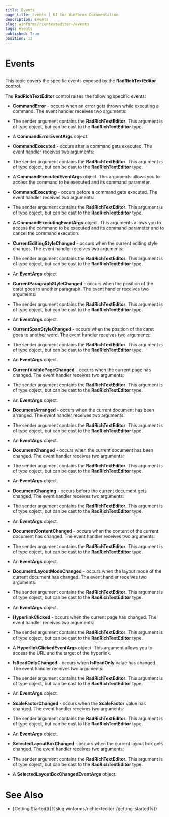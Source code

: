 ```yaml
---
title: Events
page_title: Events | UI for WinForms Documentation
description: Events
slug: winforms/richtexteditor-/events
tags: events
published: True
position: 13
---
```


# Events



## 

This topic covers the specific events exposed by the __RadRichTextEditor__ control.
        

The __RadRichTextEditor__ control raises the following specific events:
        

* __CommandError__ - occurs when an error gets thrown while executing a command. The event handler receives two arguments:
            

* The sender argument contains the __RadRichTextEditor__. This argument is of type object, but can be cast to the
                  __RadRichTextEditor__ type.
                

* A __CommandErrorEventArgs__ object.
                

* __CommandExecuted__ - occurs after a command gets executed. The event handler receives two arguments:
            

* The sender argument contains the __RadRichTextEditor__. This argument is of type object, but can be cast to the
                  __RadRichTextEditor__ type.
                

* A __CommandExecutedEventArgs__ object. This arguments allows you to access the command to be executed and its command parameter.
                

* __CommandExecuting__ - occurs before a command gets executed. The event handler receives two arguments:
            

* The sender argument contains the __RadRichTextEditor__. This argument is of type object, but can be cast to the
                  __RadRichTextEditor__ type.
                

* A __CommandExecutingEventArgs__ object. This arguments allows you to access the command to be executed and its
                  command parameter and to cancel the command execution.
                

* __CurrentEditingStyleChanged__ - occurs when the current editing style changes. The event handler receives two arguments:
            

* The sender argument contains the __RadRichTextEditor__. This argument is of type object, but can be cast to the
                  __RadRichTextEditor__ type.
                

* An __EventArgs__ object
                

* __CurrentParagraphStyleChanged__ - occurs when the position of the caret goes to another paragraph. The event
              handler receives two arguments:
            

* The sender argument contains the __RadRichTextEditor__. This argument is of type object, but can be cast to the
                  __RadRichTextEditor__ type.
                

* An __EventArgs__ object.
                

* __CurrentSpanStyleChanged__ - occurs when the position of the caret goes to another word. The event handler
              receives two arguments:
            

* The sender argument contains the __RadRichTextEditor__. This argument is of type object, but can be cast to the
                  __RadRichTextEditor__ type.
                

* An __EventArgs__ object.
                

* __CurrentVisiblePageChanged__ - occurs when the current page has changed. The event handler receives two arguments:
            

* The sender argument contains the __RadRichTextEditor__. This argument is of type object, but can be cast to the
                  __RadRichTextEditor__ type.
                

* An __EventArgs__ object.
                

* __DocumentArranged__ - occurs when the current document has been arranged. The event handler receives two arguments:
            

* The sender argument contains the __RadRichTextEditor__. This argument is of type object, but can be cast to the
                  __RadRichTextEditor__ type.
                

* An __EventArgs__ object.
                

* __DocumentChanged__ - occurs when the current document has been changed. The event handler receives two arguments:
            

* The sender argument contains the __RadRichTextEditor__. This argument is of type object, but can be cast to the
                  __RadRichTextEditor__ type.
                

* An __EventArgs__ object.
                

* __DocumentChanging__ - occurs before the current document gets changed. The event handler receives two arguments:
            

* The sender argument contains the __RadRichTextEditor__. This argument is of type object, but can be cast to the
                  __RadRichTextEditor__ type.
                

* An __EventArgs__ object.
                

* __DocumentContentChanged__ - occurs when the content of the current document has changed. The event handler receives two arguments:
            

* The sender argument contains the __RadRichTextEditor__. This argument is of type object, but can be cast to the
                  __RadRichTextEditor__ type.
                

* An __EventArgs__ object.
                

* __DocumentLayoutModeChanged__ - occurs when the layout mode of the current document has changed. The event handler receives
              two arguments:
            

* The sender argument contains the __RadRichTextEditor__. This argument is of type object, but can be cast to the
                  __RadRichTextEditor__ type.
                

* An __EventArgs__ object.
                

* __HyperlinkClicked__ - occurs when the current page has changed. The event handler receives two arguments:
            

* The sender argument contains the __RadRichTextEditor__. This argument is of type object, but can be cast to the
                  __RadRichTextEditor__ type.
                

* A __HyperlinkClickedEventArgs__ object. This argument allows you to access the URL and the target of the hyperlink.
                

* __IsReadOnlyChanged__ - occurs when __IsReadOnly__ value has changed. The event handler receives two arguments:
            

* The sender argument contains the __RadRichTextEditor__. This argument is of type object, but can be cast to the
                  __RadRichTextEditor__ type.
                

* An __EventArgs__ object.
                

* __ScaleFactorChanged__ - occurs when the __ScaleFactor__ value has changed. The event handler
              receives two arguments:
            

* The sender argument contains the __RadRichTextEditor__. This argument is of type object, but can be cast to the
                  __RadRichTextEditor__ type.
                

* An __EventArgs__ object.
                

* __SelectedLayoutBoxChanged__ - occurs when the current layout box gets changed. The event handler receives two arguments:
            

* The sender argument contains the __RadRichTextEditor__. This argument is of type object, but can be cast to the
                  __RadRichTextEditor__ type.
                

* A __SelectedLayoutBoxChangedEventArgs__ object.
                

# See Also

 * [Getting Started]({%slug winforms/richtexteditor-/getting-started%})
